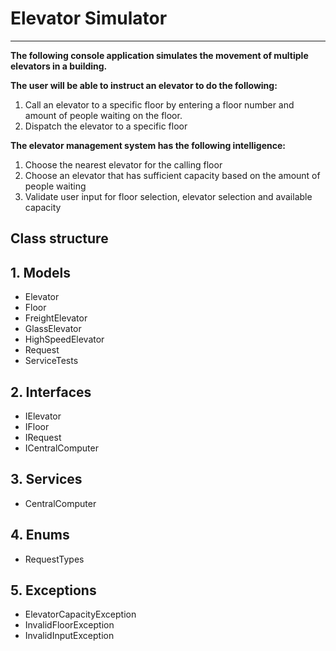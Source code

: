 # Elevator Simulator

***

**The following console application simulates the movement of multiple elevators in a building.**

**The user will be able to instruct an elevator to do the following:**

1. Call an elevator to a specific floor by entering a floor number and amount of people waiting on the floor.
2. Dispatch the elevator to a specific floor

**The elevator management system has the following intelligence:**

1. Choose the nearest elevator for the calling floor
2. Choose an elevator that has sufficient capacity based on the amount of people waiting
3. Validate user input for floor selection, elevator selection and available capacity

## Class structure

## 1. Models

* Elevator
* Floor
* FreightElevator
* GlassElevator
* HighSpeedElevator
* Request
* ServiceTests

## 2. Interfaces

* IElevator
* IFloor
* IRequest
* ICentralComputer

## 3. Services

* CentralComputer

## 4. Enums

* RequestTypes

## 5. Exceptions

* ElevatorCapacityException
* InvalidFloorException
* InvalidInputException